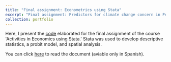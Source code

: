 ```yaml
---
title: "Final assignment: Econometrics using Stata"
excerpt: "Final assignment: Predictors for climate change concern in Peru <br/><img src='/images/maps_m2.png'>"
collection: portfolio
---
```


Here, I present the [code](https://github.com/luisquispem/actveco2) elaborated for the final assignment of the course 'Activities in Economics using Stata.' Stata was used to develop descriptive statistics, a probit model, and spatial analysis.

You can click [here](/files/trabajo_g10.pdf) to read the document (aviable only in Spanish).

